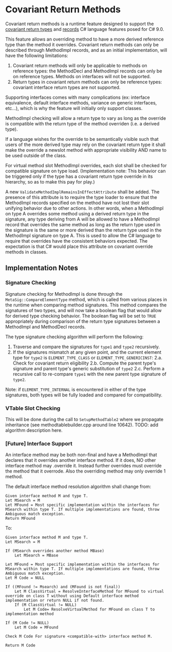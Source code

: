 # Covariant Return Methods

Covariant return methods is a runtime feature designed to support the [covariant return types](https://github.com/dotnet/csharplang/blob/master/proposals/covariant-returns.md) and [records](https://github.com/dotnet/csharplang/blob/master/proposals/records.md) C# language features posed for C# 9.0.

This feature allows an overriding method to have a more derived reference type than the method it overrides. Covariant return methods can only be described through MethodImpl records, and as an initial implementation, will have the following limitations:
1. Covariant return methods will only be applicable to methods on reference types: the MethodDecl and MethodImpl records can only be on reference types. Methods on interfaces will not be supported.
2. Return types in covariant return methods can only be reference types: covariant interface return types are not supported.

Supporting interfaces comes with many complications (ex: interface equivalence, default interface methods, variance on generic interfaces, etc...), which is why the feature will initially only support classes.

MethodImpl checking will allow a return type to vary as long as the override is compatible with the return type of the method overriden (i.e. a derived type).

If a language wishes for the override to be semantically visible such that users of the more derived type may rely on the covariant return type it shall make the override a newslot method with appropriate visibility AND name to be used outside of the class.

For virtual method slot MethodImpl overrides, each slot shall be checked for compatible signature on type load. (Implementation note: This behavior can be triggered only if the type has a covariant return type override in its hierarchy, so as to make this pay for play.)

A new `ValidateMethodImplRemainsInEffectAttribute` shall be added. The presence of this attribute is to require the type loader to ensure that the MethodImpl records specified on the method have not lost their slot unifying behavior due to other actions. In other words, when a MethodImpl on type A overrides some method using a derived return type in the signature, any type deriving from A will be allowed to have a MethodImpl record that overrides the same method as long as the return type used in the signature is the same or more derived than the return type used in the MethodImpl signature on type A. This is used to allow the C# language to require that overrides have the consistent behaviors expected. The expectation is that C# would place this attribute on covariant override methods in classes.

## Implementation Notes

### Signature Checking

Signature checking for MethodImpl is done through the `MetaSig::CompareElementType` method, which is called from various places in the runtime when comparing method signatures. This method compares the signatures of two types, and will now take a boolean flag that would allow for derived type checking behavior. The boolean flag will be set to `TRUE` appropriately during comparison of the return type signatures between a MethodImpl and MethodDecl records.

The type signature checking algorithm will perform the following:
1. Traverse and compare the signatures for `type1` and `type2` recursively.
2. If the signatures mismatch at any given point, and the current element type for `type2` is `ELEMENT_TYPE_CLASS` or `ELEMENT_TYPE_GENERICINST`:
2.a. Check for covariant return eligibility
2.b. Compute the parent type's signature and parent type's generic substitution of `type2`
2.c. Perform a recursive call to re-compare `type1` with the new parent type signature of `type2`.

Note: if `ELEMENT_TYPE_INTERNAL` is encountered in either of the type signatures, both types will be fully loaded and compared for compatibility.

### VTable Slot Checking

This will be done during the call to `SetupMethodTable2` where we propagate inheritance (see methodtablebuilder.cpp around line 10642). TODO: add algorithm description here.

### [Future] Interface Support

An interface method may be both non-final and have a MethodImpl that declares that it overrides another interface method. If it does, NO other interface method may .override it. Instead further overrides must override the method that it overrode. Also the overriding method may only override 1 method.

The default interface method resolution algorithm shall change from:
 
``` console
Given interface method M and type T.
Let MSearch = M
Let MFound = Most specific implementation within the interfaces for MSearch within type T. If multiple implementations are found, throw Ambiguous match exception.
Return MFound
```

To:

``` console
Given interface method M and type T.
Let MSearch = M

If (MSearch overrides another method MBase)
    Let MSearch = MBase

Let MFound = Most specific implementation within the interfaces for MSearch within type T. If multiple implementations are found, throw Ambiguous match exception.
Let M Code = NULL

If ((MFound != Msearch) and (MFound is not final))
    Let M ClassVirtual = ResolveInterfaceMethod for MFound to virtual override on class T without using Default interface method implementation or return NULL if not found.
    If (M ClassVirtual != NULL)
        Let M Code= ResolveVirtualMethod for MFound on class T to implementation method

If (M Code != NULL)
    Let M Code = MFound

Check M Code For signature <compatible-with> interface method M.

Return M Code
```
